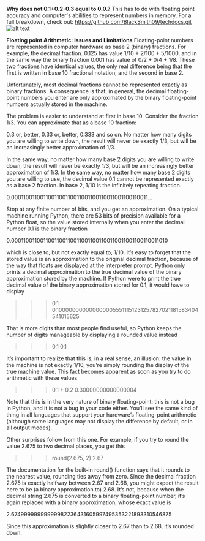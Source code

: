 **Why does not 0.1+0.2-0.3 equal to 0.0.?**
This has to do with floating point accuracy and computer's abilities to represent numbers in memory. For a full breakdown, check out: https://github.com/BlackSmith09/techdocs.git
![alt text](image.png)

**Floating point Arithmetic: Issues and Limitations**
Floating-point numbers are represented in computer hardware as base 2 (binary) fractions. For example, the decimal fraction.
0.125
has value 1/10 + 2/100 + 5/1000, and in the same way the binary fraction
0.001
has value of 0/2 + 0/4 + 1/8. These two fractions have identical values, the only real difference being that the first is written in base 10 fractional notation, and the second in base 2.
              
Unfortunately, most decimal fractions cannot be represented exactly as binary fractions. A consequence is that, in general, the decimal floating-point numbers you enter are only approximated by the binary floating-point numbers actually stored in the machine.
              
The problem is easier to understand at first in base 10. Consider the fraction 1/3. You can approximate that as a base 10 fraction:
              
0.3
or, better,
0.33
or, better,
0.333
and so on. No matter how many digits you are willing to write down, the result will never be exactly 1/3, but will be an increasingly better approximation of 1/3.
              
In the same way, no matter how many base 2 digits you are willing to write down, the result will never be exactly 1/3, but will be an increasingly better approximation of 1/3.
In the same way, no matter how many base 2 digits you are willing to use, the decimal value 0.1 cannot be represented exactly as a base 2 fraction. In base 2, 1/10 is the infinitely repeating fraction.
              
0.0001100110011001100110011001100110011001100110011…
              
Stop at any finite number of bits, and you get an approximation.
On a typical machine running Python, there are 53 bits of precision available for a Python float, so the value stored internally when you enter the decimal number 0.1 is the binary fraction
              
0.00011001100110011001100110011001100110011001100110011010
              
which is close to, but not exactly equal to, 1/10.
It’s easy to forget that the stored value is an approximation to the original decimal fraction, because of the way that floats are displayed at the interpreter prompt. Python only prints a decimal approximation to the true decimal value of the binary approximation stored by the machine. If Python were to print the true decimal value of the binary approximation stored for 0.1, it would have to display
              
>>> 0.1
0.1000000000000000055511151231257827021181583404541015625
              
That is more digits than most people find useful, so Python keeps the number of digits manageable by displaying a rounded value instead
              
>>> 0.1
0.1
              
It’s important to realize that this is, in a real sense, an illusion: the value in the machine is not exactly 1/10, you’re simply rounding the display of the true machine value. This fact becomes apparent as soon as you try to do arithmetic with these values
              
>>> 0.1 + 0.2
0.30000000000000004
              
Note that this is in the very nature of binary floating-point: this is not a bug in Python, and it is not a bug in your code either. You’ll see the same kind of thing in all languages that support your hardware’s floating-point arithmetic (although some languages may not display the difference by default, or in all output modes).
              
Other surprises follow from this one. For example, if you try to round the value 2.675 to two decimal places, you get this
              
>>> round(2.675, 2)
2.67
              
The documentation for the built-in round() function says that it rounds to the nearest value, rounding ties away from zero. Since the decimal fraction 2.675 is exactly halfway between 2.67 and 2.68, you might expect the result here to be (a binary approximation to) 2.68. It’s not, because when the decimal string 2.675 is converted to a binary floating-point number, it’s again replaced with a binary approximation, whose exact value is
              
2.67499999999999982236431605997495353221893310546875
              
Since this approximation is slightly closer to 2.67 than to 2.68, it’s rounded down.